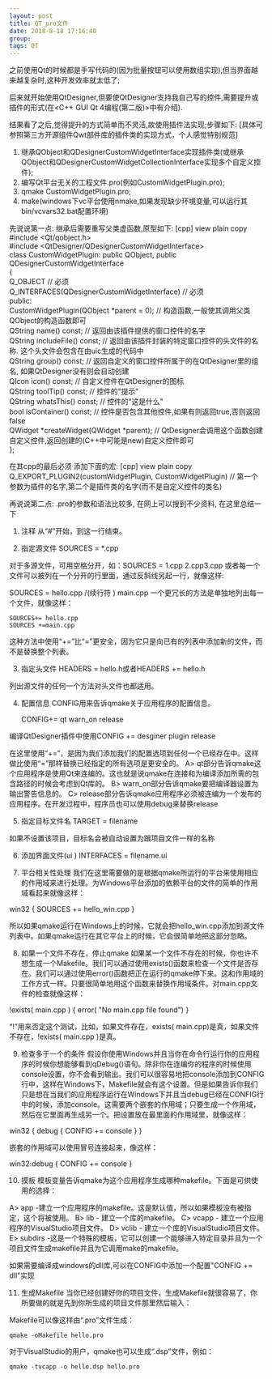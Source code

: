 ```yaml
---
layout: post  
title: QT_pro文件  
date: 2018-8-18 17:16:40  
group:   
tags: QT  
---
```


之前使用Qt的时候都是手写代码的(因为批量按钮可以使用数组实现),但当界面越来越复杂时,这种开发效率就太低了;

后来就开始使用QtDesigner,但要使QtDesigner支持我自己写的控件,需要提升或插件的形式(在<C++ GUI Qt 4编程(第二版)>中有介绍).

结果看了之后,觉得提升的方式简单而不灵活,故使用插件法实现;步骤如下:
[具体可参照第三方开源组件Qwt部件库的插件类的实现方式，个人感觉特别规范]

1. 继承QObject和QDesignerCustomWidgetInterface实现插件类(或继承QObject和QDesignerCustomWidgetCollectionInterface实现多个自定义控件);
2. 编写Qt平台无关的工程文件.pro(例如CustomWidgetPlugin.pro);
3. qmake CustomWidgetPlugin.pro;
4. make(windows下vc平台使用nmake,如果发现缺少环境变量,可以运行其bin/vcvars32.bat配置环境)

先说说第一点:
继承后需要重写父类虚函数,原型如下:
[cpp] view plain copy
#include <Qt/qobject.h>  
#include <QtDesigner/QDesignerCustomWidgetInterface>  
	class CustomWidgetPlugin: public QObject, public QDesignerCustomWidgetInterface  
	{  
	    Q_OBJECT                                     // 必须  
	    Q_INTERFACES(QDesignerCustomWidgetInterface) // 必须  
	public:  
	    CustomWidgetPlugin(QObject *parent = 0); // 构造函数,一般使其调用父类QObject的构造函数即可  
	    QString name() const;                    // 返回由该插件提供的窗口控件的名字  
	    QString includeFile() const;             // 返回由该插件封装的特定窗口控件的头文件的名称. 这个头文件会包含在由uic生成的代码中  
	    QString group() const;                   // 返回自定义的窗口控件所属于的在QtDesigner里的组名, 如果QtDesigner没有则会自动创建  
	    QIcon icon() const;                      // 自定义控件在QtDesigner的图标  
	    QString toolTip() const;                 // 控件的"提示"  
	    QString whatsThis() const;               // 控件的"这是什么"  
	    bool isContainer() const;                // 控件是否包含其他控件,如果有则返回true,否则返回false  
	    QWidget *createWidget(QWidget *parent);  // QtDesigner会调用这个函数创建自定义控件,返回创建的(C++中可能是new)自定义控件即可  
	};  
 
在其cpp的最后必须 添加下面的宏:
[cpp] view plain copy
Q_EXPORT_PLUGIN2(customWidgetPlugin, CustomWidgetPlugin) // 第一个参数为插件的名字,第二个是插件类的名字(而不是自定义控件的类名)  
 
再说说第二点:
.pro的参数和语法比较多, 在网上可以搜到不少资料, 在这里总结一下
1. 注释 
从“#”开始，到这一行结束。

2. 指定源文件 
SOURCES = *.cpp

对于多源文件，可用空格分开，如：SOURCES = 1.cpp 2.cpp3.cpp
或者每一个文件可以被列在一个分开的行里面，通过反斜线另起一行，就像这样:

SOURCES = hello.cpp /(续行符 )
     main.cpp
一个更冗长的方法是单独地列出每一个文件，就像这样：

    SOURCES+= hello.cpp
    SOURCES +=main.cpp

这种方法中使用“+=”比“=”更安全，因为它只是向已有的列表中添加新的文件，而不是替换整个列表。

3. 指定头文件 
HEADERS = hello.h或者HEADERS += hello.h

列出源文件的任何一个方法对头文件也都适用。

4. 配置信息 
CONFIG用来告诉qmake关于应用程序的配置信息。

    CONFIG+= qt warn_on release

编译QtDesigner插件中使用CONFIG += desginer plugin release

在这里使用“+=”，是因为我们添加我们的配置选项到任何一个已经存在中。这样做比使用“=”那样替换已经指定的所有选项是更安全的。
A> qt部分告诉qmake这个应用程序是使用Qt来连编的。这也就是说qmake在连接和为编译添加所需的包含路径的时候会考虑到Qt库的。
B> warn_on部分告诉qmake要把编译器设置为输出警告信息的。
C> release部分告诉qmake应用程序必须被连编为一个发布的应用程序。在开发过程中，程序员也可以使用debug来替换release

5. 指定目标文件名 
TARGET = filename

如果不设置该项目，目标名会被自动设置为跟项目文件一样的名称

6. 添加界面文件(ui ) 
INTERFACES = filename.ui

7. 平台相关性处理 
我们在这里需要做的是根据qmake所运行的平台来使用相应的作用域来进行处理。为Windows平台添加的依赖平台的文件的简单的作用域看起来就像这样：

win32 {
SOURCES += hello_win.cpp
}

所以如果qmake运行在Windows上的时候，它就会把hello_win.cpp添加到源文件列表中。如果qmake运行在其它平台上的时候，它会很简单地把这部分忽略。

8. 如果一个文件不存在，停止qmake 
如果某一个文件不存在的时候，你也许不想生成一个Makefile。我们可以通过使用exists()函数来检查一个文件是否存在。我们可以通过使用error()函数把正在运行的qmake停下来。这和作用域的工作方式一样。只要很简单地用这个函数来替换作用域条件。对main.cpp文件的检查就像这样：

!exists( main.cpp ) {
  error( "No main.cpp file found")
}

“!”用来否定这个测试，比如，如果文件存在，exists( main.cpp)是真，如果文件不存在，!exists( main.cpp )是真。

9. 检查多于一个的条件 
假设你使用Windows并且当你在命令行运行你的应用程序的时候你想能够看到qDebug()语句。除非你在连编你的程序的时候使用console设置，你不会看到输出。我们可以很容易地把console添加到CONFIG行中，这样在Windows下，Makefile就会有这个设置。但是如果告诉你我们只是想在当我们的应用程序运行在Windows下并且当debug已经在CONFIG行中的时候，添加console。这需要两个嵌套的作用域；只要生成一个作用域，然后在它里面再生成另一个。把设置放在最里面的作用域里，就像这样：

win32 {
  debug {
     CONFIG += console
  }
}

嵌套的作用域可以使用冒号连接起来，像这样：

win32:debug {
CONFIG += console
}

10. 摸板 
模板变量告诉qmake为这个应用程序生成哪种makefile。下面是可供使用的选择：

A> app -建立一个应用程序的makefile。这是默认值，所以如果模板没有被指定，这个将被使用。
B> lib - 建立一个库的makefile。
C> vcapp - 建立一个应用程序的VisualStudio项目文件。
D> vclib - 建立一个库的VisualStudio项目文件。
E> subdirs -这是一个特殊的模板，它可以创建一个能够进入特定目录并且为一个项目文件生成makefile并且为它调用make的makefile。

如果需要编译成windows的dll库,可以在CONFIG中添加一个配置"CONFIG += dll"实现

11. 生成Makefile 
当你已经创建好你的项目文件，生成Makefile就很容易了，你所要做的就是先到你所生成的项目文件那里然后输入：

Makefile可以像这样由“.pro”文件生成：

    qmake -oMakefile hello.pro

对于VisualStudio的用户，qmake也可以生成“.dsp”文件，例如：

    qmake -tvcapp -o hello.dsp hello.pro